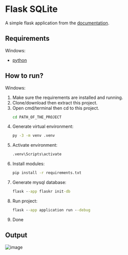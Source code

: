 # Flask SQLite

A simple flask application from the [documentation](https://flask.palletsprojects.com/en/3.0.x/tutorial/).

## Requirements
Windows:
* [python](https://www.python.org/downloads/)
  
## How to run?
Windows:
1. Make sure the requirements are installed and running.
2. Clone/download then extract this project.
3. Open cmd/terminal then cd to this project.
   ```cmd
   cd PATH_OF_THE_PROJECT
   ```
4. Generate virtual environment:
   ```cmd
   py -3 -m venv .venv
   ```
5. Activate environment:
   ```cmd
   .venv\Scripts\activate
   ```
6. Install modules:
    ```cmd
   pip install -r requirements.txt
    ```
7. Generate mysql database:
    ```cmd
   flask --app flaskr init-db
   ```
8. Run project:
   ```cmd
   flask --app application run --debug
   ```
9. Done

## Output
![image](https://github.com/Dmathz16/training-python-flask-sqlite/assets/54519505/ef771fda-0d00-4d6b-98b1-fc7343d75172)
